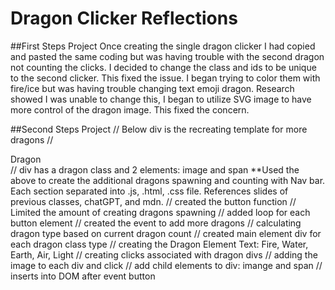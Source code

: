# Dragon Clicker Reflections

##First Steps Project
Once creating the single dragon clicker I had copied and pasted the same coding but was having trouble with the second dragon not counting the clicks. 
I decided to change the class and ids to  be unique to the second clicker. This fixed the issue.
I began trying to color them with fire/ice but was having trouble changing text emoji dragon. 
Research showed I was unable to change this, I began to utilize SVG image to have more control of the dragon image. This fixed the concern.

##Second Steps Project
// Below div is the recreating template for more dragons
           // <div class="dragon">Dragon<img src="imgDragon.svg" alt="" class="imgDragon"><div></div><span class="clicks"></span></div>
               // div has a dragon class and 2 elements: image and span
  **Used the above to create the additional dragons spawning and counting with Nav bar. Each section separated into .js, .html, .css file. References slides of previous classes, chatGPT, and mdn. 
        // created the button function
        // Limited the amount of creating dragons spawning
        // added loop for each button element
        // created the event to add more dragons
        // calculating dragon type based on current dragon count
        // created main element div for each dragon class type
        // creating the Dragon Element Text: Fire, Water, Earth, Air, Light
        // creating clicks associated with dragon divs
        // adding the image to each div and click
        // add child elements to div: imange and span
        //   inserts into DOM after event button
